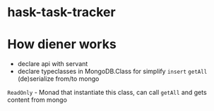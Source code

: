 # hask-task-tracker

# How diener works

- declare api with servant
- declare typeclasses in MongoDB.Class for simplify `insert` `getAll`
  (de)serialize from/to mongo

`ReadOnly` - Monad that instantiate this class, can call `getAll` and gets content from mongo

